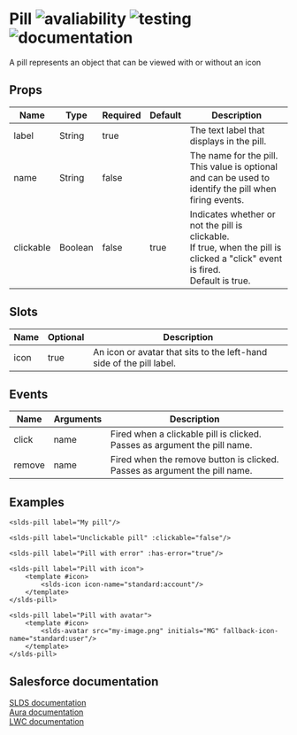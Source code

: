 # Pill ![avaliability](https://img.shields.io/badge/avaliability-available-green.svg)  ![testing](https://img.shields.io/badge/testing-tested-green.svg) ![documentation](https://img.shields.io/badge/documentation-documented-green.svg)

A pill represents an object that can be viewed with or without an icon

## Props

| Name      | Type    | Required | Default | Description |
| --------- | ------- | -------- | ------- | ----------- |
| label     | String  | true     |         | The text label that displays in the pill. |
| name      | String  | false    |         | The name for the pill.<br>This value is optional and can be used to identify the pill when firing events. |
| clickable | Boolean | false    | true    | Indicates whether or not the pill is clickable.<br>If true, when the pill is clicked a "click" event is fired.<br>Default is true. |

## Slots

| Name | Optional |Description |
| ---- | -------- |----------- |
| icon | true     |An icon or avatar that sits to the left-hand side of the pill label. |

## Events

| Name   | Arguments | Description |
| ------ | --------- | ----------- |
| click  | name      | Fired when a clickable pill is clicked.<br>Passes as argument the pill name. |
| remove | name      | Fired when the remove button is clicked.<br>Passes as argument the pill name. |

## Examples

```vue
<slds-pill label="My pill"/>

<slds-pill label="Unclickable pill" :clickable="false"/>

<slds-pill label="Pill with error" :has-error="true"/>

<slds-pill label="Pill with icon">
    <template #icon>
        <slds-icon icon-name="standard:account"/>
    </template>
</slds-pill>

<slds-pill label="Pill with avatar">
    <template #icon>
        <slds-avatar src="my-image.png" initials="MG" fallback-icon-name="standard:user"/>
    </template>
</slds-pill>

```

## Salesforce documentation
[SLDS documentation](https://www.lightningdesignsystem.com/components/pills/)<br>
[Aura documentation](https://developer.salesforce.com/docs/component-library/bundle/lightning:pill)<br>
[LWC documentation](https://developer.salesforce.com/docs/component-library/bundle/lightning-pill)<br>
